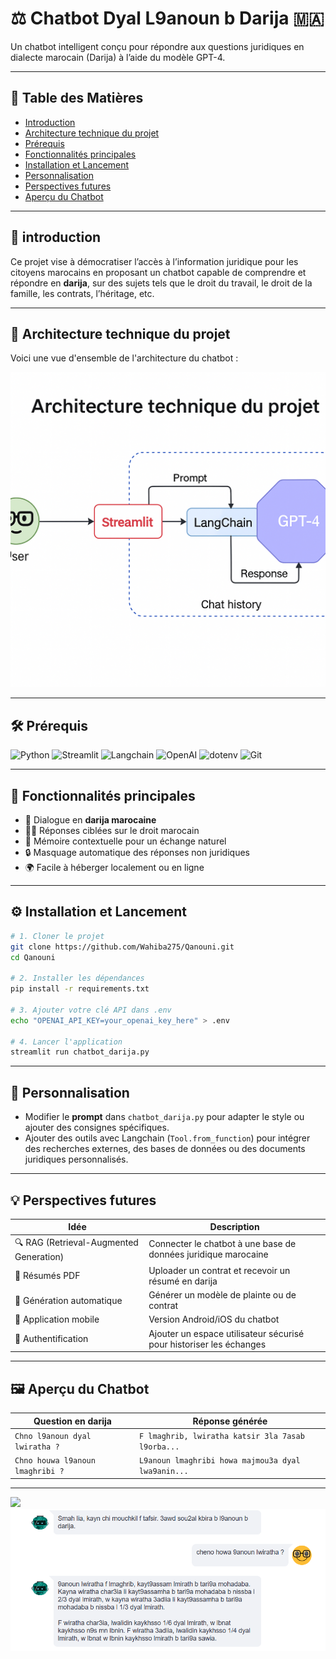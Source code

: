 
# ⚖️ Chatbot Dyal L9anoun b Darija 🇲🇦

Un chatbot intelligent conçu pour répondre aux questions juridiques en dialecte marocain (Darija) à l’aide du modèle GPT-4.

---

## 🧭 Table des Matières

- [Introduction](#introduction)
- [Architecture technique du projet](#architecture-technique-du-projet)
- [Prérequis](#prérequis)
- [Fonctionnalités principales](#fonctionnalités-principales)
- [Installation et Lancement](#installation-et-lancement)
- [Personnalisation](#personnalisation)
- [Perspectives futures](#perspectives-futures)
- [Aperçu du Chatbot](#aperçu-du-chatbot)

---

## 📌 introduction

Ce projet vise à démocratiser l’accès à l’information juridique pour les citoyens marocains en proposant un chatbot capable de comprendre et répondre en **darija**, sur des sujets tels que le droit du travail, le droit de la famille, les contrats, l’héritage, etc.

---

## 🧱 Architecture technique du projet

Voici une vue d'ensemble de l'architecture du chatbot :

![](architecture.png)

---

## 🛠️ Prérequis

![Python](https://img.shields.io/badge/-Python-blue?logo=python)
![Streamlit](https://img.shields.io/badge/-Streamlit-ff4b4b?logo=streamlit)
![Langchain](https://img.shields.io/badge/-LangChain-yellow)
![OpenAI](https://img.shields.io/badge/-OpenAI-black?logo=openai)
![dotenv](https://img.shields.io/badge/-dotenv-green)
![Git](https://img.shields.io/badge/-Git-black?logo=git)

---

## 🚀 Fonctionnalités principales

- 💬 Dialogue en **darija marocaine**
- 🧑‍⚖️ Réponses ciblées sur le droit marocain
- 🧠 Mémoire contextuelle pour un échange naturel
- 🔒 Masquage automatique des réponses non juridiques
- 🌍 Facile à héberger localement ou en ligne

---

## ⚙️ Installation et Lancement

```bash
# 1. Cloner le projet
git clone https://github.com/Wahiba275/Qanouni.git
cd Qanouni

# 2. Installer les dépendances
pip install -r requirements.txt

# 3. Ajouter votre clé API dans .env
echo "OPENAI_API_KEY=your_openai_key_here" > .env

# 4. Lancer l'application
streamlit run chatbot_darija.py
```

---

## 🧩 Personnalisation

- Modifier le **prompt** dans `chatbot_darija.py` pour adapter le style ou ajouter des consignes spécifiques.
- Ajouter des outils avec Langchain (`Tool.from_function`) pour intégrer des recherches externes, des bases de données ou des documents juridiques personnalisés.

---

## 💡 Perspectives futures

| Idée | Description |
|------|-------------|
| 🔍 RAG (Retrieval-Augmented Generation) | Connecter le chatbot à une base de données juridique marocaine |
| 📑 Résumés PDF | Uploader un contrat et recevoir un résumé en darija |
| 🧾 Génération automatique | Générer un modèle de plainte ou de contrat |
| 📱 Application mobile | Version Android/iOS du chatbot |
| 🔐 Authentification | Ajouter un espace utilisateur sécurisé pour historiser les échanges |

---

## 🖼️ Aperçu du Chatbot

| Question en darija | Réponse générée |
|--------------------|------------------|
| `Chno l9anoun dyal lwiratha ?` | `F lmaghrib, lwiratha katsir 3la 7asab l9orba...` |
| `Chno houwa l9anoun lmaghribi ?` | `L9anoun lmaghribi howa majmou3a dyal lwa9anin...` |



---
![](bot.png)
![](bot3.png)

